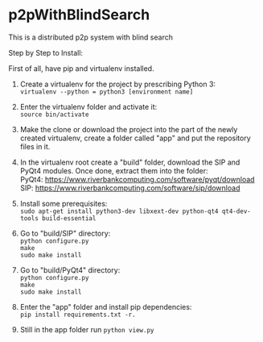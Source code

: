 # p2pWithBlindSearch

This is a distributed p2p system with blind search

Step by Step to Install:

First of all, have pip and virtualenv installed.

1. Create a virtualenv for the project by prescribing Python 3:<br>
```virtualenv --python = python3 [environment name]```

2. Enter the virtualenv folder and activate it:<br>
```source bin/activate```

3. Make the clone or download the project into the part of the newly created virtualenv, 
create a folder called "app" and put the repository files in it.

4. In the virtualenv root create a "build" folder, download the SIP and PyQt4 modules. Once done, extract them into the folder:<br>
PyQt4: https://www.riverbankcomputing.com/software/pyqt/download<br>
SIP: https://www.riverbankcomputing.com/software/sip/download<br>

5. Install some prerequisites:<br>
```sudo apt-get install python3-dev libxext-dev python-qt4 qt4-dev-tools build-essential```

6. Go to "build/SIP" directory:<br>
```python configure.py``` <br>
```make``` <br>
```sudo make install```

6. Go to "build/PyQt4" directory:<br>
```python configure.py``` <br>
```make``` <br>
```sudo make install```

8. Enter the "app" folder and install pip dependencies:<br>
```pip install requirements.txt -r.```

9. Still in the app folder run ```python view.py```
